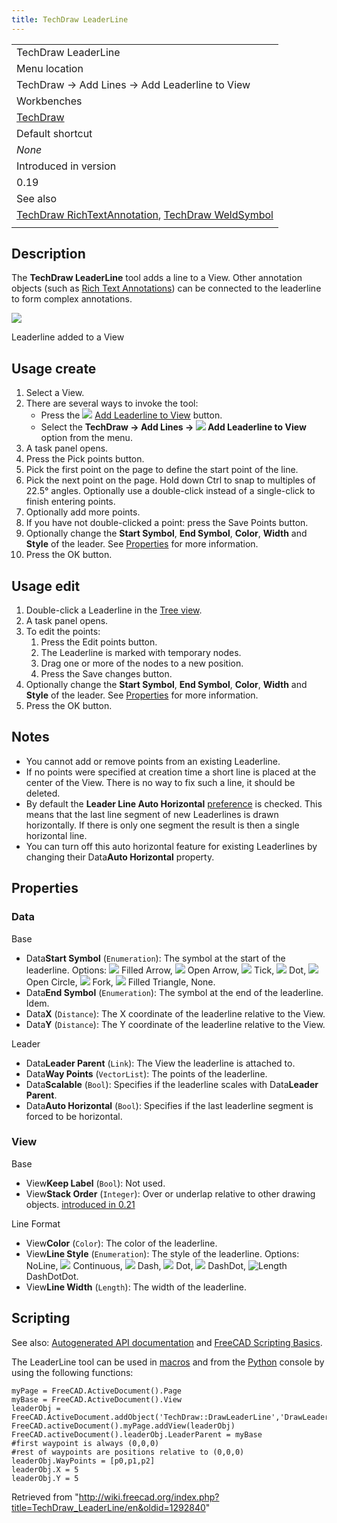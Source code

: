 ```yaml
---
title: TechDraw LeaderLine
---
```


|                                                                                                                                                              |
| ------------------------------------------------------------------------------------------------------------------------------------------------------------ |
| TechDraw LeaderLine                                                                                                                                          |
| Menu location                                                                                                                                                |
| TechDraw → Add Lines → Add Leaderline to View                                                                                                                |
| Workbenches                                                                                                                                                  |
| [TechDraw](/TechDraw_Workbench "TechDraw Workbench")                                                                                                         |
| Default shortcut                                                                                                                                             |
| _None_                                                                                                                                                       |
| Introduced in version                                                                                                                                        |
| 0.19                                                                                                                                                         |
| See also                                                                                                                                                     |
| [TechDraw RichTextAnnotation](/TechDraw_RichTextAnnotation "TechDraw RichTextAnnotation"), [TechDraw WeldSymbol](/TechDraw_WeldSymbol "TechDraw WeldSymbol") |
|                                                                                                                                                              |

## Description

The **TechDraw LeaderLine** tool adds a line to a View. Other annotation objects (such as [Rich Text Annotations](/TechDraw_RichTextAnnotation "TechDraw RichTextAnnotation")) can be connected to the leaderline to form complex annotations.

![](/images/TechDraw_LeaderLine_sample.png)

Leaderline added to a View

## Usage create

1. Select a View.
2. There are several ways to invoke the tool:
   - Press the ![](/images/TechDraw_LeaderLine.svg) [Add Leaderline to View](/TechDraw_LeaderLine "TechDraw LeaderLine") button.
   - Select the **TechDraw → Add Lines → ![](/images/TechDraw_LeaderLine.svg) Add Leaderline to View** option from the menu.
3. A task panel opens.
4. Press the Pick points button.
5. Pick the first point on the page to define the start point of the line.
6. Pick the next point on the page. Hold down Ctrl to snap to multiples of 22.5° angles. Optionally use a double-click instead of a single-click to finish entering points.
7. Optionally add more points.
8. If you have not double-clicked a point: press the Save Points button.
9. Optionally change the **Start Symbol**, **End Symbol**, **Color**, **Width** and **Style** of the leader. See [Properties](#Properties) for more information.
10. Press the OK button.

## Usage edit

1. Double-click a Leaderline in the [Tree view](/Tree_view "Tree view").
2. A task panel opens.
3. To edit the points:
   1. Press the Edit points button.
   2. The Leaderline is marked with temporary nodes.
   3. Drag one or more of the nodes to a new position.
   4. Press the Save changes button.
4. Optionally change the **Start Symbol**, **End Symbol**, **Color**, **Width** and **Style** of the leader. See [Properties](#Properties) for more information.
5. Press the OK button.

## Notes

- You cannot add or remove points from an existing Leaderline.
- If no points were specified at creation time a short line is placed at the center of the View. There is no way to fix such a line, it should be deleted.
- By default the **Leader Line Auto Horizontal** [preference](/TechDraw_Preferences#Annotation "TechDraw Preferences") is checked. This means that the last line segment of new Leaderlines is drawn horizontally. If there is only one segment the result is then a single horizontal line.
- You can turn off this auto horizontal feature for existing Leaderlines by changing their Data**Auto Horizontal** property.

## Properties

### Data

Base

- Data**Start Symbol** (`Enumeration`): The symbol at the start of the leaderline. Options: ![](/images/Arrowfilled.svg) Filled Arrow, ![](/images/Arrowopen.svg) Open Arrow, ![](/images/Arrowtick.svg) Tick, ![](/images/Arrowdot.svg) Dot, ![](/images/Arrowopendot.svg) Open Circle, ![](/images/Arrowfork.svg) Fork, ![](/images/Arrowpyramid.svg) Filled Triangle, None.
- Data**End Symbol** (`Enumeration`): The symbol at the end of the leaderline. Idem.
- Data**X** (`Distance`): The X coordinate of the leaderline relative to the View.
- Data**Y** (`Distance`): The Y coordinate of the leaderline relative to the View.

Leader

- Data**Leader Parent** (`Link`): The View the leaderline is attached to.
- Data**Way Points** (`VectorList`): The points of the leaderline.
- Data**Scalable** (`Bool`): Specifies if the leaderline scales with Data**Leader Parent**.
- Data**Auto Horizontal** (`Bool`): Specifies if the last leaderline segment is forced to be horizontal.

### View

Base

- View**Keep Label** (`Bool`): Not used.
- View**Stack Order** (`Integer`): Over or underlap relative to other drawing objects. [introduced in 0.21](/Release_notes_0.21 "Release notes 0.21")

Line Format

- View**Color** (`Color`): The color of the leaderline.
- View**Line Style** (`Enumeration`): The style of the leaderline. Options: NoLine, ![](/images/Continuous-line.svg) Continuous, ![](/images/Dash-line.svg) Dash, ![](/images/Dot-line.svg) Dot, ![](/images/DashDot-line.svg) DashDot, ![Length](/images/DashDotDot-line.svg) DashDotDot.
- View**Line Width** (`Length`): The width of the leaderline.

## Scripting

See also: [Autogenerated API documentation](https://freecad.github.io/SourceDoc/) and [FreeCAD Scripting Basics](/FreeCAD_Scripting_Basics "FreeCAD Scripting Basics").

The LeaderLine tool can be used in [macros](/Macros "Macros") and from the [Python](/Python "Python") console by using the following functions:

```
myPage = FreeCAD.ActiveDocument().Page
myBase = FreeCAD.ActiveDocument().View
leaderObj = FreeCAD.ActiveDocument.addObject('TechDraw::DrawLeaderLine','DrawLeaderLine')
FreeCAD.activeDocument().myPage.addView(leaderObj)
FreeCAD.activeDocument().leaderObj.LeaderParent = myBase
#first waypoint is always (0,0,0)
#rest of waypoints are positions relative to (0,0,0)
leaderObj.WayPoints = [p0,p1,p2]
leaderObj.X = 5
leaderObj.Y = 5

```

Retrieved from "<http://wiki.freecad.org/index.php?title=TechDraw_LeaderLine/en&oldid=1292840>"
